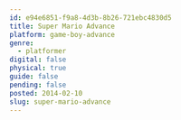 ```yaml
---
id: e94e6851-f9a8-4d3b-8b26-721ebc4830d5
title: Super Mario Advance
platform: game-boy-advance
genre:
  - platformer
digital: false
physical: true
guide: false
pending: false
posted: 2014-02-10
slug: super-mario-advance
---
```

